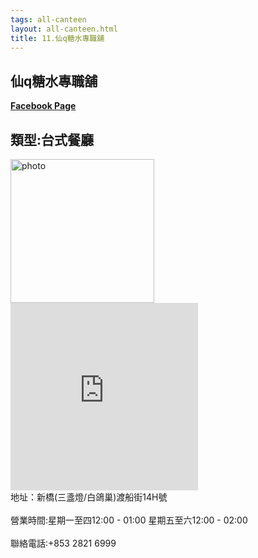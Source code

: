 ```yaml
---
tags: all-canteen
layout: all-canteen.html
title: 11.仙q糖水專職舖
---
```



<h2>仙q糖水專職舖</h2>
<a href=':https://www.facebook.com/Macau-%E4%BB%99Q-103855479672231/'><b>Facebook Page</b></a>
<h2>類型:台式餐廳</h2>
<img src="https://user-images.githubusercontent.com/70761288/113157760-c3437280-926d-11eb-9506-ef8a1d7cd646.png" alt="photo" width="230" height="230">

<iframe src="https://www.google.com/maps/embed?pb=!1m14!1m8!1m3!1d14775.98285381018!2d113.5438632!3d22.2022692!3m2!1i1024!2i768!4f13.1!3m3!1m2!1s0x0%3A0x80cb62e7afba0e55!2z5LuZUeezluawtOWwiOiBt-iIlg!5e0!3m2!1szh-TW!2s!4v1617199843316!5m2!1szh-TW!2s" width="300" height="300" style="border:0;" allowfullscreen="" loading="lazy"></iframe>
<br>地址：新橋(三盞燈/白鴿巢)渡船街14H號</br>
<br>營業時間:星期一至四12:00 - 01:00  星期五至六12:00 - 02:00</br>
<br>聯絡電話:+853 2821 6999
</br>
